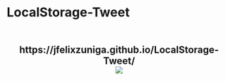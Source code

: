 # LocalStorage-Tweet

<h2 align="center">
   <br/>
      https://jfelixzuniga.github.io/LocalStorage-Tweet/
   <br>
   <img src="./chrome-capture.webm">
</h2>
